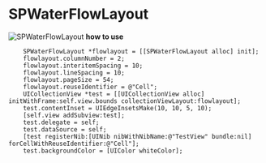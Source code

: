 # SPWaterFlowLayout
![SPWaterFlowLayout](https://github.com/Tr2e/SPEasyCollectionView/raw/master/waterflow.gif)
**how to use**
```
    SPWaterFlowLayout *flowlayout = [[SPWaterFlowLayout alloc] init];
    flowlayout.columnNumber = 2;
    flowlayout.interitemSpacing = 10;
    flowlayout.lineSpacing = 10;
    flowlayout.pageSize = 54;
    flowlayout.reuseIdentifier = @"Cell";
    UICollectionView *test = [[UICollectionView alloc] initWithFrame:self.view.bounds collectionViewLayout:flowlayout];
    test.contentInset = UIEdgeInsetsMake(10, 10, 5, 10);
    [self.view addSubview:test];
    test.delegate = self;
    test.dataSource = self;
    [test registerNib:[UINib nibWithNibName:@"TestView" bundle:nil] forCellWithReuseIdentifier:@"Cell"];
    test.backgroundColor = [UIColor whiteColor];
```
